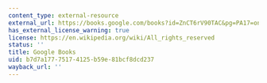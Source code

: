 ```yaml
---
content_type: external-resource
external_url: https://books.google.com/books?id=ZnCT6rV90TAC&pg=PA17=onepage#v=onepage&q&f=false
has_external_license_warning: true
license: https://en.wikipedia.org/wiki/All_rights_reserved
status: ''
title: Google Books
uid: b7d7a177-7517-4125-b59e-81bcf8dcd237
wayback_url: ''
---
```

